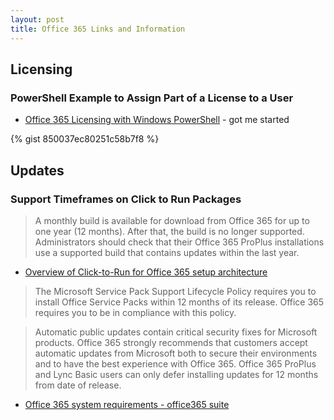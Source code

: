 ```yaml
---
layout: post
title: Office 365 Links and Information
---
```


## Licensing
### PowerShell Example to Assign Part of a License to a User

* [Office 365 Licensing with Windows PowerShell](http://windowsitpro.com/office-365/office-365-licensing-windows-powershell) - got me started

{% gist 850037ec80251c58b7f8 %}

## Updates
### Support Timeframes on Click to Run Packages

> A monthly build is available for download from Office 365 for up to one year (12 months). After that, the build is no longer supported. Administrators should check that their Office 365 ProPlus installations use a supported build that contains updates within the last year.

* [Overview of Click-to-Run for Office 365 setup architecture](http://technet.microsoft.com/en-us/library/jj219420%28v=office.15%29.aspx#BKMK_C2RUpdates)

> The Microsoft Service Pack Support Lifecycle Policy requires you to install Office Service Packs within 12 months of its release. Office 365 requires you to be in compliance with this policy.

> Automatic public updates contain critical security fixes for Microsoft products. Office 365 strongly recommends that customers accept automatic updates from Microsoft both to secure their environments and to have the best experience with Office 365. Office 365 ProPlus and Lync Basic users can only defer installing updates for 12 months from date of release.

* [Office 365 system requirements - office365 suite](http://office.microsoft.com/en-au/office365-suite-help/office-365-system-requirements-HA102817357.aspx)


